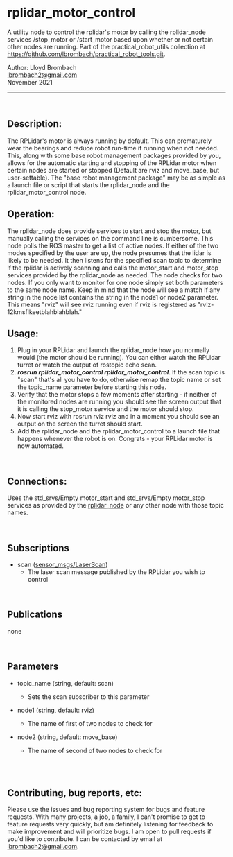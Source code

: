# rplidar_motor_control
A utility node to control the rplidar's motor by calling the rplidar_node services /stop_motor or /start_motor based upon whether or not certain other nodes are running. Part of the practical_robot_utils collection at https://github.com/lbrombach/practical_robot_tools.git.

Author: Lloyd Brombach <br> 
lbrombach2@gmail.com  <br> 
November 2021
<br><hr><br> 

 
## Description:
The RPLidar's motor is always running by default. This can prematurely wear the bearings and reduce robot run-time if running when not needed. This, along with some base robot management packages provided by you, allows for the automatic starting and stopping of the RPLidar motor when certain nodes are started or stopped (Default are rviz and move_base, but user-settable). The "base robot management package" may be as simple as a launch file or script that starts the rplidar_node and the rplidar_motor_control node. 

## Operation:
The rplidar_node does provide services to start and stop the motor, but manually calling the services on the command line is cumbersome. This node polls the ROS master to get a list of active nodes. If either of the two modes specified by the user are up, the node presumes that the lidar is likely to be needed. It then listens for the specified scan topic to determine if the rplidar is actively scanning and calls the motor_start and motor_stop services provided by the rplidar_node as needed. The node checks for two nodes. If you only want to monitor for one node simply set both parameters to the same node name. Keep in mind that the node will see a match if any string in the node list contains the string in the node1 or node2 parameter. This means "rviz" will see rviz running even if rviz is registered as "rviz-12kmsflkeetblahblahblah." 

## Usage:
1. Plug in your RPLidar and launch the rplidar_node how you normally would (the motor should be running). You can either watch the RPLidar turret or watch the output of rostopic echo scan. 
2. ***rosrun rplidar_motor_control rplidar_motor_control***. If the scan topic is "scan" that's all you have to do, otherwise remap the topic name or set the topic_name parameter before starting this node. 
3. Verify that the motor stops a few moments after starting - if neither of the monitored nodes are running you should see the screen output that it is calling the stop_motor service and the motor should stop.
4. Now start rviz with rosrun rviz rviz and in a moment you should see an output on the screen the turret should start.
5. Add the rplidar_node and the rplidar_motor_control to a launch file that happens whenever the robot is on. Congrats - your RPLidar motor is now automated.

<br>

## Connections:
Uses the std_srvs/Empty motor_start and std_srvs/Empty motor_stop services as provided by the [rplidar_node](http://wiki.ros.org/rplidar) or any other node with those topic names.

<br>

## Subscriptions
- scan ([sensor_msgs/LaserScan](http://docs.ros.org/en/api/sensor_msgs/html/msg/LaserScan.html))
    - The laser scan message published by the RPLidar you wish to control

<br>

## Publications
none

<br>

## Parameters
- topic_name (string, default: scan)
    - Sets the scan subscriber to this parameter

- node1 (string, default: rviz)
    - The name of first of two nodes to check for

- node2 (string, default: move_base)
    - The name of second of two nodes to check for

<br><br>

## Contributing, bug reports, etc:
Please use the issues and bug reporting system for bugs and feature requests. With many projects, a job, a family, I can't promise
to get to feature requests very quickly, but am definitely listening for feedback to make improvement and will prioritize bugs. I am open to
pull requests if you'd like to contribute. I can be contacted by email at lbrombach2@gmail.com. 

